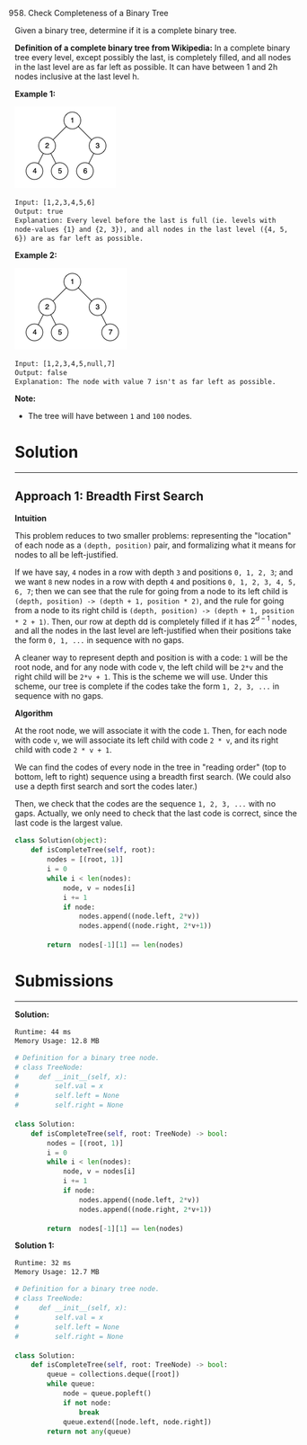 958. Check Completeness of a Binary Tree

Given a binary tree, determine if it is a complete binary tree.

**Definition of a complete binary tree from Wikipedia:**
In a complete binary tree every level, except possibly the last, is completely filled, and all nodes in the last level are as far left as possible. It can have between 1 and 2h nodes inclusive at the last level h.

 

**Example 1:**

![958_complete-binary-tree-1.png](img/958_complete-binary-tree-1.png)
```
Input: [1,2,3,4,5,6]
Output: true
Explanation: Every level before the last is full (ie. levels with node-values {1} and {2, 3}), and all nodes in the last level ({4, 5, 6}) are as far left as possible.
```

**Example 2:**

![958_complete-binary-tree-2.png](img/958_complete-binary-tree-2.png)
```
Input: [1,2,3,4,5,null,7]
Output: false
Explanation: The node with value 7 isn't as far left as possible.
```

**Note:**

* The tree will have between `1` and `100` nodes.

# Solution
---
## Approach 1: Breadth First Search
**Intuition**

This problem reduces to two smaller problems: representing the "location" of each node as a `(depth, position)` pair, and formalizing what it means for nodes to all be left-justified.

If we have say, `4` nodes in a row with depth `3` and positions `0, 1, 2, 3`; and we want `8` new nodes in a row with depth `4` and positions `0, 1, 2, 3, 4, 5, 6, 7`; then we can see that the rule for going from a node to its left child is `(depth, position) -> (depth + 1, position * 2)`, and the rule for going from a node to its right child is `(depth, position) -> (depth + 1, position * 2 + 1)`. Then, our row at depth dd is completely filled if it has $2^{d-1}$ nodes, and all the nodes in the last level are left-justified when their positions take the form `0, 1, ...` in sequence with no gaps.

A cleaner way to represent depth and position is with a code: `1` will be the root node, and for any node with code v, the left child will be `2*v` and the right child will be `2*v + 1`. This is the scheme we will use. Under this scheme, our tree is complete if the codes take the form `1, 2, 3, ...` in sequence with no gaps.

**Algorithm**

At the root node, we will associate it with the code `1`. Then, for each node with code `v`, we will associate its left child with code `2 * v`, and its right child with code `2 * v + 1`.

We can find the codes of every node in the tree in "reading order" (top to bottom, left to right) sequence using a breadth first search. (We could also use a depth first search and sort the codes later.)

Then, we check that the codes are the sequence `1, 2, 3, ...` with no gaps. Actually, we only need to check that the last code is correct, since the last code is the largest value.

```python
class Solution(object):
    def isCompleteTree(self, root):
        nodes = [(root, 1)]
        i = 0
        while i < len(nodes):
            node, v = nodes[i]
            i += 1
            if node:
                nodes.append((node.left, 2*v))
                nodes.append((node.right, 2*v+1))

        return  nodes[-1][1] == len(nodes)
```

# Submissions
---
**Solution:**
```
Runtime: 44 ms
Memory Usage: 12.8 MB
```
```python
# Definition for a binary tree node.
# class TreeNode:
#     def __init__(self, x):
#         self.val = x
#         self.left = None
#         self.right = None

class Solution:
    def isCompleteTree(self, root: TreeNode) -> bool:
        nodes = [(root, 1)]
        i = 0
        while i < len(nodes):
            node, v = nodes[i]
            i += 1
            if node:
                nodes.append((node.left, 2*v))
                nodes.append((node.right, 2*v+1))

        return  nodes[-1][1] == len(nodes)     
```

**Solution 1:**
```
Runtime: 32 ms
Memory Usage: 12.7 MB
```
```python
# Definition for a binary tree node.
# class TreeNode:
#     def __init__(self, x):
#         self.val = x
#         self.left = None
#         self.right = None

class Solution:
    def isCompleteTree(self, root: TreeNode) -> bool:
        queue = collections.deque([root])
        while queue:
            node = queue.popleft()
            if not node:
                break
            queue.extend([node.left, node.right])
        return not any(queue)
```